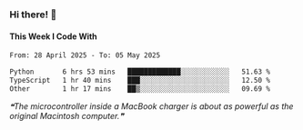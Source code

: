 ### Hi there! 👋

#### This Week I Code With
<!--START_SECTION:waka-->

```txt
From: 28 April 2025 - To: 05 May 2025

Python       6 hrs 53 mins   █████████████░░░░░░░░░░░░   51.63 %
TypeScript   1 hr 40 mins    ███░░░░░░░░░░░░░░░░░░░░░░   12.50 %
Other        1 hr 17 mins    ██▒░░░░░░░░░░░░░░░░░░░░░░   09.69 %
```

<!--END_SECTION:waka-->

<!--STARTS_HERE_QUOTE_README-->
<i>❝The microcontroller inside a MacBook charger is about as powerful as the original Macintosh computer.❞</i>
<!--ENDS_HERE_QUOTE_README-->
